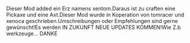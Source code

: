 Dieser Mod added ein Erz namens xentom.Daraus ist zu craften eine Pickaxe und eine Axt.Dieser Mod wurde in Koperation von tomracer und xenoca geschrieben.Umschreibungen oder Empfehlungen sind gerne gewünscht!Es werden IN ZUKUNFT NEUE UPDATES KOMMEN!Wie Z.b werkzeuge...
DANKE
